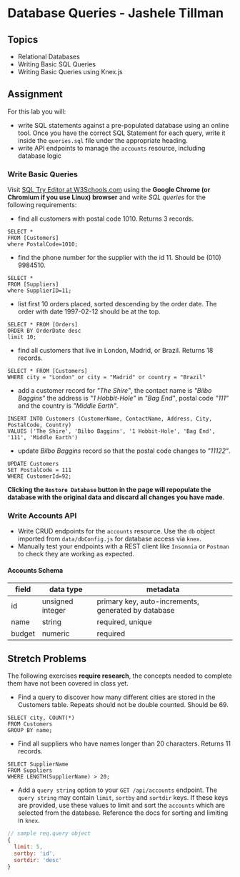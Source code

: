 # Database Queries - Jashele Tillman

## Topics

- Relational Databases
- Writing Basic SQL Queries
- Writing Basic Queries using Knex.js

## Assignment

For this lab you will:

- write SQL statements against a pre-populated database using an online tool. Once you have the correct SQL Statement for each query, write it inside the `queries.sql` file under the appropriate heading.
- write API endpoints to manage the `accounts` resource, including database logic

### Write Basic Queries

Visit [SQL Try Editor at W3Schools.com](https://www.w3schools.com/Sql/tryit.asp?filename=trysql_select_top) using the **Google Chrome (or Chromium if you use Linux) browser** and write _SQL queries_ for the following requirements:

- find all customers with postal code 1010. Returns 3 records.
```
SELECT * 
FROM [Customers] 
where PostalCode=1010;
```

- find the phone number for the supplier with the id 11. Should be (010) 9984510.
```
SELECT * 
FROM [Suppliers] 
where SupplierID=11;
```

- list first 10 orders placed, sorted descending by the order date. The order with date 1997-02-12 should be at the top.
```
SELECT * FROM [Orders]
ORDER BY OrderDate desc
limit 10;
```

- find all customers that live in London, Madrid, or Brazil. Returns 18 records.
```
SELECT * FROM [Customers]
WHERE city = "London" or city = "Madrid" or country = "Brazil"
```

- add a customer record for _"The Shire"_, the contact name is _"Bilbo Baggins"_ the address is _"1 Hobbit-Hole"_ in _"Bag End"_, postal code _"111"_ and the country is _"Middle Earth"_.
```
INSERT INTO Customers (CustomerName, ContactName, Address, City, PostalCode, Country)
VALUES ('The Shire', 'Bilbo Baggins', '1 Hobbit-Hole', 'Bag End', '111', 'Middle Earth')
```

- update _Bilbo Baggins_ record so that the postal code changes to _"11122"_.
```
UPDATE Customers
SET PostalCode = 111
WHERE CustomerId=92;
```


**Clicking the `Restore Database` button in the page will repopulate the database with the original data and discard all changes you have made**.

### Write Accounts API

- Write CRUD endpoints for the `accounts` resource. Use the `db` object imported from `data/dbConfig.js` for database access via `knex`.
- Manually test your endpoints with a REST client like `Insomnia` or `Postman` to check they are working as expected.

#### Accounts Schema

| field  | data type        | metadata                                            |
| ------ | ---------------- | --------------------------------------------------- |
| id     | unsigned integer | primary key, auto-increments, generated by database |
| name   | string           | required, unique                                    |
| budget | numeric          | required                                            |

## Stretch Problems

The following exercises **require research**, the concepts needed to complete them have not been covered in class yet.

- Find a query to discover how many different cities are stored in the Customers table. Repeats should not be double counted. Should be 69.
```
SELECT city, COUNT(*) 
FROM Customers 
GROUP BY name;
```

- Find all suppliers who have names longer than 20 characters. Returns 11 records.
```
SELECT SupplierName 
FROM Suppliers 
WHERE LENGTH(SupplierName) > 20;
```

- Add a `query string` option to your `GET /api/accounts` endpoint. The `query string` may contain `limit`, `sortby` and `sortdir` keys. If these keys are provided, use these values to limit and sort the `accounts` which are selected from the database. Reference the docs for sorting and limiting in `knex`.

```js
// sample req.query object
{
  limit: 5,
  sortby: 'id',
  sortdir: 'desc'
}
```
